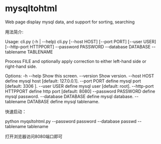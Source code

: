 # mysqltohtml
Web page display mysql data, and support for sorting, searching  

用法简介:  
 
Usage:
  cli.py (-h | --help)
  cli.py [--host HOST] [--port PORT] [--user USER] [--http-port HTTPPORT] --password PASSWORD --database DATABASE --tablename TABLENAME
  

Process FILE and optionally apply correction to either left-hand side or
right-hand side.
  

Options:
  -h --help             Show this screen.
  --version             Show version.
  --host HOST           define mysql host [default: 127.0.0.1].
  --port PORT           define mysql port [default: 3306 ].
  --user USER           define mysql user [default: root].
  --http-port HTTPPORT  define http port [default: 8080] 
  --password PASSWORD   define mysql password.
  --database DATABASE   define mysql database.
  --tablename DATABASE  define mysql tablename.
  

快速启动：  

python myqsltohtml.py --password password --database passwd --tablename tablename  

打开浏览器访问8080端口即可
